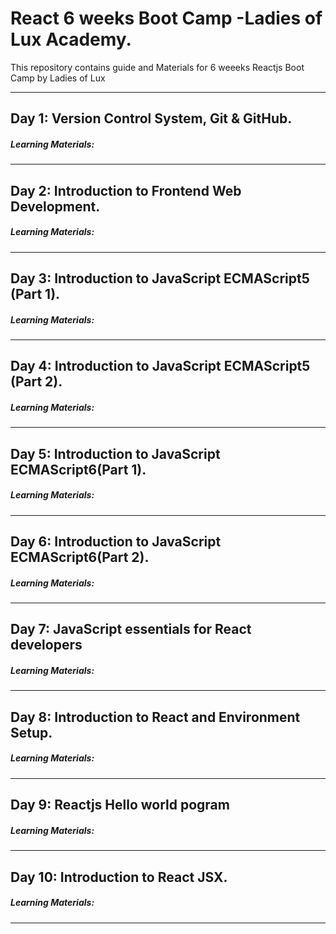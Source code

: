 # React 6 weeks Boot Camp -Ladies of Lux Academy.
<p> This repository contains guide and Materials for 6 weeeks Reactjs Boot Camp by Ladies of Lux </p>

<hr />

  <h2> Day 1: Version Control System, Git & GitHub. </h2>
  

  <h5>  Learning Materials: </h5>
<hr />

  <h2> Day 2: Introduction to Frontend Web Development.  </h2> 
  

 <h5> Learning Materials: </h5> 
 
<hr />


 <h2>  Day 3: Introduction to JavaScript ECMAScript5 (Part 1). </h2> 
 

  <h5>  Learning Materials:  <h5>
<hr />


 <h2>  Day 4: Introduction to JavaScript ECMAScript5 (Part 2). </h5>


 <h5> Learning Materials: </h5>
 
<hr />



 <h2>  Day 5: Introduction to JavaScript ECMAScript6(Part 1). </h5>


 <h5> Learning Materials: </h5>
 
<hr />



 <h2>  Day 6: Introduction to JavaScript ECMAScript6(Part 2). </h5>


 <h5> Learning Materials: </h5>
 
<hr />




 <h2>  Day 7: JavaScript essentials for React developers  </h5>


 <h5> Learning Materials: </h5>
 
<hr />



 <h2>  Day 8: Introduction to React  and  Environment Setup. </h5>


 <h5> Learning Materials: </h5>
 
<hr />



 <h2>  Day 9: Reactjs Hello world pogram </h5>


 <h5> Learning Materials: </h5>
 
<hr />



 <h2>  Day 10: Introduction to React JSX. </h5>


 <h5> Learning Materials: </h5>
 
<hr />
